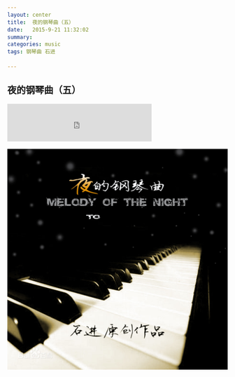 ```yaml
---
layout: center
title:  夜的钢琴曲（五）
date:   2015-9-21 11:32:02
summary:
categories: music
tags: 钢琴曲 石进
 
---
```


## <div id="span" class="red">夜的钢琴曲（五）</div>

<iframe frameborder="no" border="0" marginwidth="0" marginheight="0" width=330 height=86 src="http://music.163.com/outchain/player?type=2&id=149229&auto=0&height=66"></iframe>

![Melody](https://github.com/ironicstone/ironicstone.github.io/raw/master/image/life/melody.jpg)
